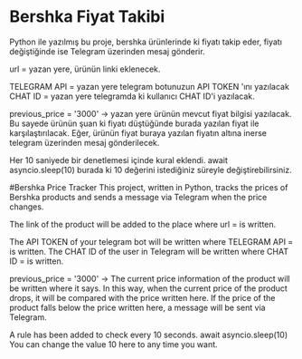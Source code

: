 # Bershka Fiyat Takibi
Python ile yazılmış bu proje, bershka ürünlerinde ki fiyatı takip eder, fiyatı değiştiğinde ise Telegram üzerinden mesaj gönderir.

url = yazan yere, ürünün linki eklenecek.

TELEGRAM API = yazan yere telegram botunuzun API TOKEN 'ını yazılacak
CHAT ID = yazan yere telegramda ki kullanıcı CHAT ID'i yazılacak.

previous_price = '3000' -> yazan yere ürünün mevcut fiyat bilgisi yazılacak. Bu sayede ürünün şuan ki fiyatı düştüğünde burada yazılan fiyat ile karşılaştırılacak. Eğer, ürünün fiyat buraya yazılan fiyatın altına inerse telegram üzerinden mesaj gönderilecek.

Her 10 saniyede bir denetlemesi içinde kural eklendi.
await asyncio.sleep(10) burada ki 10 değerini istediğiniz süreyle değiştirebilirsiniz.

#Bershka Price Tracker
This project, written in Python, tracks the prices of Bershka products and sends a message via Telegram when the price changes.

The link of the product will be added to the place where url = is written.

The API TOKEN of your telegram bot will be written where TELEGRAM API = is written.
The CHAT ID of the user in Telegram will be written where CHAT ID = is written.

previous_price = '3000' -> The current price information of the product will be written where it says. In this way, when the current price of the product drops, it will be compared with the price written here. If the price of the product falls below the price written here, a message will be sent via Telegram.

A rule has been added to check every 10 seconds.
await asyncio.sleep(10) You can change the value 10 here to any time you want.
